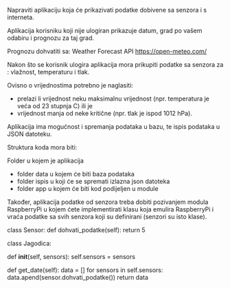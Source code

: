 
Napraviti aplikaciju koja će prikazivati podatke dobivene sa senzora i s interneta.

Aplikacija korisniku koji nije ulogiran prikazuje datum, 
grad po vašem odabiru i prognozu za taj grad.

Prognozu dohvatiti sa: Weather Forecast API https://open-meteo.com/
    
Nakon što se korisnik ulogira aplikacija mora prikupiti podatke sa senzora za :
 vlažnost, temperaturu i tlak.

Ovisno o vrijednostima potrebno je naglasiti:
 - prelazi li vrijednost neku maksimalnu vrijednost (npr. temperatura je veća od 23 stupnja C) ili je 
 - vrijednost manja od neke kritične (npr. tlak je ispod 1012 hPa).

Aplikacija ima mogućnost i spremanja podataka u bazu, te ispis podataka u JSON datoteku.


Struktura koda mora biti:

Folder u kojem je aplikacija
   - folder data u kojem će biti baza podataka
   - folder ispis u koji će se spremati izlazna json datoteka
   - folder app u kojem će biti kod podijeljen u module


Također, aplikacija podatke od senzora treba dobiti pozivanjem modula 
RaspberryPi u kojem ćete implementirati klasu koja emulira RaspberryPi i 
vraća podatke sa svih senzora koji su definirani (senzori su isto klase).


class Sensor:
   def dohvati_podatke(self):
      return 5

class Jagodica:

   def __init__(self, sensors):
       self.sensors = sensors

   def get_date(self):
   data = []
   for sensors in self.sensors:
       data.apend(sensor.dohvati_podatke())
   return data
